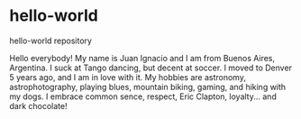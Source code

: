 # hello-world
hello-world repository

Hello everybody! My name is Juan Ignacio and I am from Buenos Aires, Argentina. I suck at Tango dancing, but decent at soccer. I moved to Denver 5 years ago, and I am in love with it. My hobbies are astronomy, astrophotography, playing blues, mountain biking, gaming, and hiking with my dogs. I embrace common sence, respect, Eric Clapton, loyalty... and dark chocolate!   
